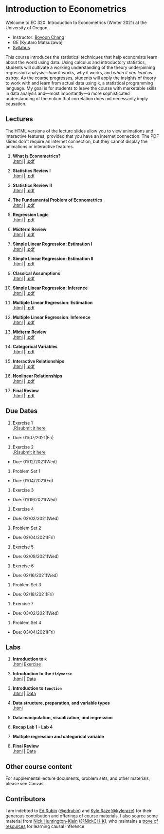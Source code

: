 # Introduction to Econometrics

Welcome to EC 320: Introduction to Econometrics (Winter 2021) at the University of Oregon.

- Instructor: [Boyoon Chang](https://bchang.me)
- GE [Kyutaro Matsuzawa] 
- [Syllabus](https://raw.githack.com/bchang2/ec320_w22/main/Syllabus/syllabus.pdf)


This course introduces the statistical techniques that help economists learn about the world using data. Using calculus and introductory statistics, students will cultivate a working understanding of the theory underpinning regression analysis&mdash;*how* it works, *why* it works, and *when it can lead us astray*. As the course progresses, students will apply the insights of theory to work with and learn from actual data using `R`, a statistical programming language. My goal is for students to leave the course with marketable skills in data analysis and&mdash;most importantly&mdash;a more sophisticated understanding of the notion that correlation does not necessarily imply causation.



## Lectures

The HTML versions of the lecture slides allow you to view animations and interactive features, provided that you have an internet connection. The PDF slides don't require an internet connection, but they cannot display the animations or interactive features.

1. **What is Econometrics?** <br> [.html]() | [.pdf]()

2. **Statistics Review I** <br> [.html]() | [.pdf]()

3. **Statistics Review II** <br> [.html]() | [.pdf]()

4. **The Fundamental Problem of Econometrics** <br> [.html]() | [.pdf]()

5. **Regression Logic** <br> [.html]() | [.pdf]()

6. **Midterm Review** <br> [.html]() | [.pdf]()

7. **Simple Linear Regression: Estimation I** <br> [.html]() | [.pdf]()

8. **Simple Linear Regression: Estimation II** <br> [.html]() | [.pdf]()

9. **Classical Assumptions** <br> [.html]() | [.pdf]()

10. **Simple Linear Regression: Inference** <br> [.html]() | [.pdf]()

11. **Multiple Linear Regression: Estimation** <br> [.html]() | [.pdf]()

12. **Multiple Linear Regression: Inference** <br> [.html]() | [.pdf]()

13. **Midterm Review** <br> [.html]() | [.pdf]()

14. **Categorical Variables** <br> [.html]() | [.pdf]()

15. **Interactive Relationships** <br> [.html]() | [.pdf]()

16. **Nonlinear Relationships** <br> [.html]() | [.pdf]()

17. **Final Review** <br> [.html]() | [.pdf]()

## Due Dates

1. Exercise 1 <br> [.R]()|[submit it here]()
- Due: 01/07/2021(Fri)

1. Exercise 2 <br> [.R]()|[submit it here]()
- Due: 01/12/2021(Wed)

1. Problem Set 1
- Due: 01/14/2021(Fri)

1. Exercise 3
- Due: 01/19/2021(Wed)

1. Exercise 4
- Due: 02/02/2021(Wed)

1. Problem Set 2
- Due: 02/04/2021(Fri)


1. Exercise 5
- Due: 02/09/2021(Wed)

1. Exercise 6
- Due: 02/16/2021(Wed)

1. Problem Set 3
- Due: 02/18/2021(Fri)

1. Exercise 7
- Due: 03/02/2021(Wed)

1. Problem Set 4
- Due: 03/04/2021(Fri)



## Labs

1. **Introduction to `R`** <br> [.html](https://raw.githack.com/bchang2/ec320_w22/main/Labs/01-Introduction_R/01-Introduction_R.html)
[Exercise](https://raw.githack.com/bchang2/ec320_w22/main/Labs/01-Introduction_R/01-Introduction_R.html)

2. **Introduction to the `tidyverse`** <br> [.html]() | [Data]()

3. **Introduction to `function`** <br> [.html]() | [Data]()

4. **Data structure, preparation, and variable types** <br> [.html]()

5. **Data manipulation, visualization, and regression**

6. **Recap Lab 1 - Lab 4**

7. **Multiple regression and categorical variable**

8. **Final Review** <br> [.html]() | [Data]()


## Other course content

For supplemental lecture documents, problem sets, and other materials, please see Canvas.

## Contributors

I am indebted to [Ed Rubin](http://edrub.in/) ([@edrubin](https://github.com/edrubin)) and [Kyle Raze](https://kyleraze.com/)([@kyleraze](https://github.com/kyleraze)) for their generous contribution and offerings of course materials. I also source some material from [Nick Huntington-Klein](https://nickchk.com/) ([@NickCH-K](https://github.com/NickCH-K)), who maintains a [trove of resources](https://nickchk.com/causalgraphs.html) for learning causal inference. 
